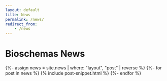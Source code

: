 ```yaml
---
layout: default
title: News
permalink: /news/
redirect_from:
    - /news
---
```

# Bioschemas News
{%- assign news = site.news | where: "layout", "post" | reverse %}
{%- for post in news %}
{% include post-snippet.html %}
{%- endfor %}
